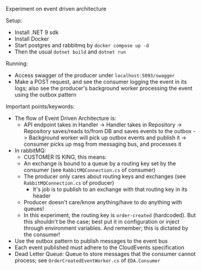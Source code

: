 Experiment on event driven architecture

Setup:
- Install .NET 9 sdk
- Install Docker
- Start postgres and rabbitmq by `docker compose up -d`
- Then the usual `dotnet build` and `dotnet run`

Running:
- Access swagger of the producer under `localhost:5093/swagger`
- Make a POST request, and see the consumer logging the event in its logs; also see the producer's background worker processing the event using the outbox pattern

Important points/keywords:
- The flow of Event Driven Architecture is:
  - API endpoint takes in Handler -> Handler takes in Repository -> Repository saves/reads to/from DB and saves events to the outbox -> Background worker will pick up outbox events and publish it -> consumer picks up msg from messaging bus, and processes it
- In rabbitMQ:
  - CUSTOMER IS KING, this means:
  - An exchange is bound to a queue by a routing key set by the consumer (see `RabbitMQConnection.cs` of consumer)
  - The producer only cares about routing keys and exchanges (see `RabbitMQConnection.cs` of producer)
    - It's job is to publish to an exchange with that routing key in its header
  - Producer doesn't care/know anything/have to do anything with queues!
  - In this experiment, the routing key is `order-created` (hardcoded). But this shouldn't be the case; best put it in configuration or inject through environment variables. And remember; this is dictated by the consumer!
- Use the outbox pattern to publish messages to the event bus
- Each event published must adhere to the CloudEvents specification
- Dead Letter Queue: Queue to store messages that the consumer cannot process; see `OrderCreatedEventWorker.cs` of `EDA.Consumer`

